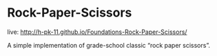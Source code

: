 # Rock-Paper-Scissors
live: http://h-pk-11.github.io/Foundations-Rock-Paper-Scissors/

A simple implementation of grade-school classic “rock paper scissors”.

